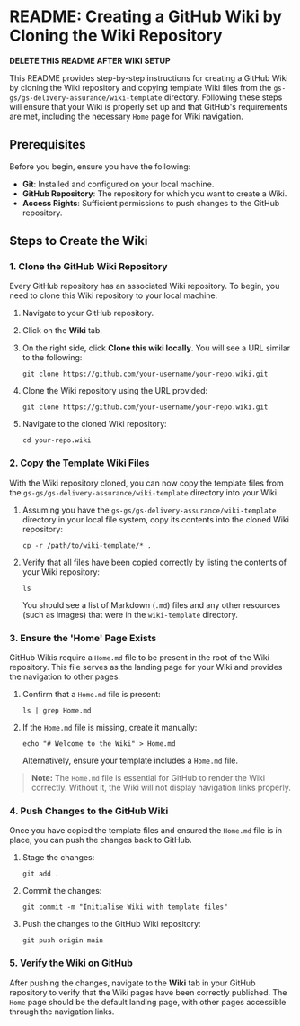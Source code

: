 # README: Creating a GitHub Wiki by Cloning the Wiki Repository

**DELETE THIS README AFTER WIKI SETUP**

This README provides step-by-step instructions for creating a GitHub Wiki by cloning the Wiki repository and copying template Wiki files from the `gs-gs/gs-delivery-assurance/wiki-template` directory. Following these steps will ensure that your Wiki is properly set up and that GitHub's requirements are met, including the necessary `Home` page for Wiki navigation.

## Prerequisites

Before you begin, ensure you have the following:

- **Git**: Installed and configured on your local machine.
- **GitHub Repository**: The repository for which you want to create a Wiki.
- **Access Rights**: Sufficient permissions to push changes to the GitHub repository.

## Steps to Create the Wiki

### 1. Clone the GitHub Wiki Repository

Every GitHub repository has an associated Wiki repository. To begin, you need to clone this Wiki repository to your local machine.

1. Navigate to your GitHub repository.
2. Click on the **Wiki** tab.
3. On the right side, click **Clone this wiki locally**. You will see a URL similar to the following:

   ```
   git clone https://github.com/your-username/your-repo.wiki.git
   ```

4. Clone the Wiki repository using the URL provided:

   ```
   git clone https://github.com/your-username/your-repo.wiki.git
   ```

5. Navigate to the cloned Wiki repository:

   ```
   cd your-repo.wiki
   ```

### 2. Copy the Template Wiki Files

With the Wiki repository cloned, you can now copy the template files from the `gs-gs/gs-delivery-assurance/wiki-template` directory into your Wiki.

1. Assuming you have the `gs-gs/gs-delivery-assurance/wiki-template` directory in your local file system, copy its contents into the cloned Wiki repository:

   ```
   cp -r /path/to/wiki-template/* .
   ```

2. Verify that all files have been copied correctly by listing the contents of your Wiki repository:

   ```
   ls
   ```

   You should see a list of Markdown (`.md`) files and any other resources (such as images) that were in the `wiki-template` directory.

### 3. Ensure the 'Home' Page Exists

GitHub Wikis require a `Home.md` file to be present in the root of the Wiki repository. This file serves as the landing page for your Wiki and provides the navigation to other pages.

1. Confirm that a `Home.md` file is present:

   ```
   ls | grep Home.md
   ```

2. If the `Home.md` file is missing, create it manually:

   ```
   echo "# Welcome to the Wiki" > Home.md
   ```

   Alternatively, ensure your template includes a `Home.md` file.

> **Note:** The `Home.md` file is essential for GitHub to render the Wiki correctly. Without it, the Wiki will not display navigation links properly.

### 4. Push Changes to the GitHub Wiki

Once you have copied the template files and ensured the `Home.md` file is in place, you can push the changes back to GitHub.

1. Stage the changes:

   ```
   git add .
   ```

2. Commit the changes:

   ```
   git commit -m "Initialise Wiki with template files"
   ```

3. Push the changes to the GitHub Wiki repository:

   ```
   git push origin main
   ```

### 5. Verify the Wiki on GitHub

After pushing the changes, navigate to the **Wiki** tab in your GitHub repository to verify that the Wiki pages have been correctly published. The `Home` page should be the default landing page, with other pages accessible through the navigation links.
